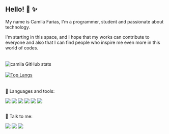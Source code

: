 ## Hello! :wave: :sparkles: 

My name is Camila Farias, I'm a programmer, student and passionate about technology.

I'm starting in this space, and I hope that my works can contribute to everyone and also that I can find people who inspire me even more in this world of codes.
<br>
<br>
<br>
![camila GitHub stats](https://github-readme-stats.vercel.app/api?username=camilabfarias&theme=ayu-mirage&_icons=true)
<br>
<br>
[![Top Langs](https://github-readme-stats.vercel.app/api/top-langs/?username=camilabfarias&layout=compact&theme=ayu-mirage&_icons=true)](https://github.com/camilabfarias/github-readme-stats)
<br>
<br>
<br>
:wrench: Languages and tools:
<div style="display: inline_block">
<img src="https://img.shields.io/badge/HTML5-E34F26?style=for-the-badge&logo=html5&logoColor=white">
<img src="https://img.shields.io/badge/CSS3-1572B6?style=for-the-badge&logo=css3&logoColor=white">
<img src="https://img.shields.io/badge/React-20232A?style=for-the-badge&logo=react&logoColor=61DAFB">
<img src="https://img.shields.io/badge/Node.js-43853D?style=for-the-badge&logo=node.js&logoColor=white">
<img src="https://img.shields.io/badge/Netlify-00C7B7?style=for-the-badge&logo=netlify&logoColor=white">
<img src="https://img.shields.io/badge/JavaScript-F7DF1E?style=for-the-badge&logo=javascript&logoColor=black">

</div>
  
  ##
  :speech_balloon: Talk to me:
  <br>
  <div> 
  <a href="https://www.instagram.com/camilabfarias/" target="_blank"><img src="https://img.shields.io/badge/-Instagram-%23E4405F?style=for-the-badge&logo=instagram&logoColor=white" target="_blank"></a>
  <a href = "mailto:camilabuenof@gmail.com"><img src="https://img.shields.io/badge/-Gmail-%23333?style=for-the-badge&logo=gmail&logoColor=white" target="_blank"></a>
  <a href="camila-farias-6b7389139" target="_blank"><img src="https://img.shields.io/badge/-LinkedIn-%230077B5?style=for-the-badge&logo=linkedin&logoColor=white" target="_blank"></a> 

 
</div>
